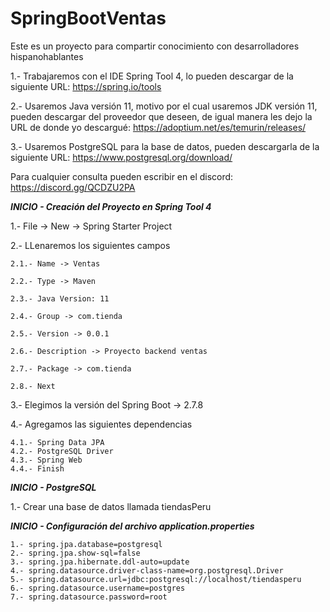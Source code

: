# SpringBootVentas
Este es un proyecto para compartir conocimiento con desarrolladores hispanohablantes

1.- Trabajaremos con el IDE Spring Tool 4, lo pueden descargar de la siguiente URL: https://spring.io/tools

2.- Usaremos Java versión 11, motivo por el cual usaremos JDK versión 11, pueden descargar del proveedor que deseen, de igual manera les dejo la URL de donde yo descargué: https://adoptium.net/es/temurin/releases/

3.- Usaremos PostgreSQL para la base de datos, pueden descargarla de la siguiente URL: https://www.postgresql.org/download/

Para cualquier consulta pueden escribir en el discord: https://discord.gg/QCDZU2PA

*******************INICIO - Creación del Proyecto en Spring Tool 4*******************

1.- File -> New -> Spring Starter Project

2.- LLenaremos los siguientes campos

	2.1.- Name -> Ventas

  	2.2.- Type -> Maven

	2.3.- Java Version: 11

  	2.4.- Group -> com.tienda

 	2.5.- Version -> 0.0.1

  	2.6.- Description -> Proyecto backend ventas

  	2.7.- Package -> com.tienda

  	2.8.- Next

3.- Elegimos la versión del Spring Boot -> 2.7.8

4.- Agregamos las siguientes dependencias

	4.1.- Spring Data JPA
	4.2.- PostgreSQL Driver
	4.3.- Spring Web
	4.4.- Finish


*******************INICIO - PostgreSQL*******************

1.- Crear una base de datos llamada tiendasPeru


*******************INICIO - Configuración del archivo application.properties*******************

	1.- spring.jpa.database=postgresql
	2.- spring.jpa.show-sql=false
	3.- spring.jpa.hibernate.ddl-auto=update
	4.- spring.datasource.driver-class-name=org.postgresql.Driver
	5.- spring.datasource.url=jdbc:postgresql://localhost/tiendasperu
	6.- spring.datasource.username=postgres
	7.- spring.datasource.password=root




